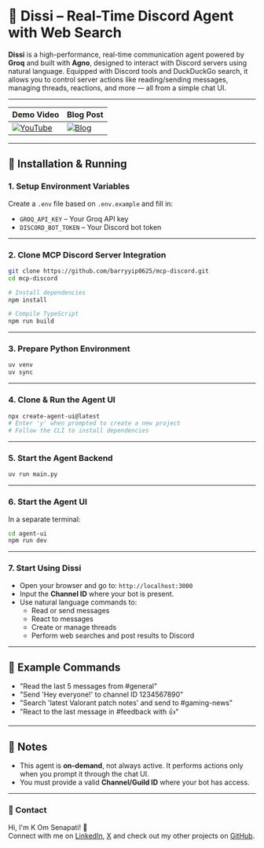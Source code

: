 # 💬 Dissi – Real-Time Discord Agent with Web Search

**Dissi** is a high-performance, real-time communication agent powered by **Groq** and built with **Agno**, designed to interact with Discord servers using natural language. Equipped with Discord tools and DuckDuckGo search, it allows you to control server actions like reading/sending messages, managing threads, reactions, and more — all from a simple chat UI.

---

| Demo Video                                                                 | Blog Post                                                                 |
|----------------------------------------------------------------------------|--------------------------------------------------------------------------|
| [![YouTube](http://i.ytimg.com/vi/pjPW77G3DI0/hqdefault.jpg)](https://youtu.be/pjPW77G3DI0) |[![Blog](https://media2.dev.to/dynamic/image/width=1000,height=420,fit=cover,gravity=auto,format=auto/https%3A%2F%2Fdev-to-uploads.s3.amazonaws.com%2Fuploads%2Farticles%2Fxkfugfoig0cif52imrsg.png)](https://dev.to/k0msenapati/building-dissi-with-agno-and-mcp-4044) |


---

## 🚀 Installation & Running

### 1. Setup Environment Variables

Create a `.env` file based on `.env.example` and fill in:

- `GROQ_API_KEY` – Your Groq API key
- `DISCORD_BOT_TOKEN` – Your Discord bot token

---

### 2. Clone MCP Discord Server Integration

```bash
git clone https://github.com/barryyip0625/mcp-discord.git
cd mcp-discord

# Install dependencies
npm install

# Compile TypeScript
npm run build
```

---

### 3. Prepare Python Environment

```bash
uv venv
uv sync
```

---

### 4. Clone & Run the Agent UI

```bash
npx create-agent-ui@latest
# Enter 'y' when prompted to create a new project
# Follow the CLI to install dependencies
```

---

### 5. Start the Agent Backend

```bash
uv run main.py
```

---

### 6. Start the Agent UI

In a separate terminal:

```bash
cd agent-ui
npm run dev
```

---

### 7. Start Using Dissi

- Open your browser and go to: `http://localhost:3000`
- Input the **Channel ID** where your bot is present.
- Use natural language commands to:
  - Read or send messages
  - React to messages
  - Create or manage threads
  - Perform web searches and post results to Discord

---

## 🧠 Example Commands

- "Read the last 5 messages from #general"
- "Send 'Hey everyone!' to channel ID 1234567890"
- "Search 'latest Valorant patch notes' and send to #gaming-news"
- "React to the last message in #feedback with 👍"

---

## 🧩 Notes

- This agent is **on-demand**, not always active. It performs actions only when you prompt it through the chat UI.
- You must provide a valid **Channel/Guild ID** where your bot has access.

---

### :email: Contact

Hi, I'm K Om Senapati! 👋  
Connect with me on [LinkedIn](https://www.linkedin.com/in/k0msenapati/), [X](https://x.com/k0msenapati) and check out my other projects on [GitHub](https://github.com/k0msenapati).
